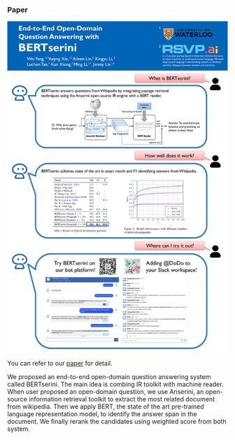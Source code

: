 ### Paper

![](image/poster.png)

You can refer to our [paper](https://arxiv.org/abs/1902.01718) for detail.

We proposed an end-to-end open-domain question answering system called BERTserini. 
The main idea is combing IR toolkit with machine reader. 
When user proposed an open-domain question, we use Anserini, an open-source information 
retrieval toolkit to extract the most related document from wikipedia. 
Then we apply BERT, the state of the art pre-trained language representation model, 
to identify the answer span in the document.  We finally rerank the candidates using 
weighted score from both system. 


